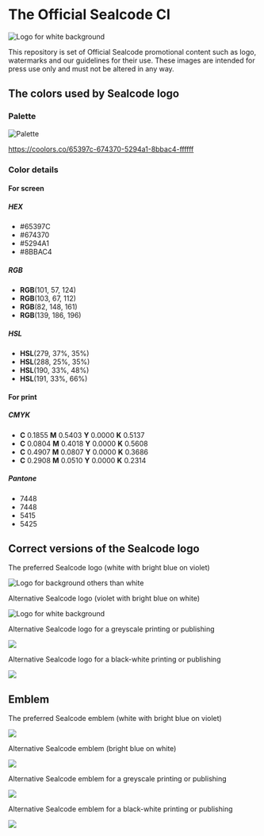 # The Official Sealcode CI

![Logo for white background](https://rawgit.com/sealcode/sealcode-corporate-identity/master/logo-color-2.svg)

This repository is set of Official Sealcode promotional content such as logo, watermarks and our guidelines for their use. These images are intended for press use only and must not be altered in any way.

## The colors used by Sealcode logo

### Palette

![Palette](https://rawgit.com/sealcode/sealcode-corporate-identity/master/palette.svg)

https://coolors.co/65397c-674370-5294a1-8bbac4-ffffff

### Color details
#### For screen

##### HEX
- #65397C
- #674370
- #5294A1
- #8BBAC4

##### RGB
- **RGB**(101, 57, 124)
- **RGB**(103, 67, 112)
- **RGB**(82, 148, 161)
- **RGB**(139, 186, 196)

##### HSL
- **HSL**(279, 37%, 35%)
- **HSL**(288, 25%, 35%)
- **HSL**(190, 33%, 48%)
- **HSL**(191, 33%, 66%)

#### For print
##### CMYK
- **C** 0.1855 **M** 0.5403 **Y** 0.0000 **K** 0.5137
- **C** 0.0804 **M** 0.4018 **Y** 0.0000 **K** 0.5608
- **C** 0.4907 **M** 0.0807 **Y** 0.0000 **K** 0.3686
- **C** 0.2908 **M** 0.0510 **Y** 0.0000 **K** 0.2314

##### Pantone
- 7448
- 7448
- 5415
- 5425

## Correct versions of the Sealcode logo
The preferred Sealcode logo (white with bright blue on violet)

![Logo for background others than white](https://rawgit.com/sealcode/sealcode-corporate-identity/master/logo-color-1.svg)

Alternative Sealcode logo (violet with bright blue on white)

![Logo for white background](https://rawgit.com/sealcode/sealcode-corporate-identity/master/logo-color-2.svg)

Alternative Sealcode logo for a greyscale printing or publishing

![](https://rawgit.com/sealcode/sealcode-corporate-identity/master/logo-monochrome.svg)

Alternative Sealcode logo for a black-white printing or publishing

![](https://rawgit.com/sealcode/sealcode-corporate-identity/master/logo-black.svg)

## Emblem
The preferred Sealcode emblem (white with bright blue on violet)

![](https://rawgit.com/sealcode/sealcode-corporate-identity/master/emblem-color-1.svg)

Alternative Sealcode emblem (bright blue on white)

![](https://rawgit.com/sealcode/sealcode-corporate-identity/master/emblem-color-2.svg)

Alternative Sealcode emblem for a greyscale printing or publishing

![](https://rawgit.com/sealcode/sealcode-corporate-identity/master/emblem-monochrome.svg)

Alternative Sealcode emblem for a black-white printing or publishing

![](https://rawgit.com/sealcode/sealcode-corporate-identity/master/emblem-black.svg)
